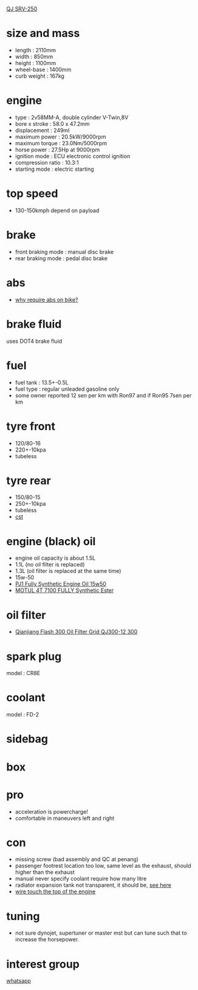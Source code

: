 [QJ SRV-250](https://qjmotor.my/product/SRV250/)

# size and mass
* length : 2110mm
* width : 850mm
* height :  1100mm
* wheel-base : 1400mm
* curb weight : 167kg

# engine
* type : 2v58MM-A, double cylinder V-Twin,8V
* bore x stroke : 58.0 x 47.2mm
* displacement : 249ml
* maximum power : 20.5kW/9000rpm
* maximum torque : 23.0Nm/5000rpm
* horse power : 27.5Hp at 9000rpm
* ignition mode : ECU electronic control ignition
* compression ratio : 10.3:1
* starting mode : electric starting

# top speed
* 130-150kmph depend on payload

# brake
* front braking mode : manual disc brake
* rear braking mode : pedal disc brake

# abs
* [why require abs on bike?](https://www.youtube.com/watch?v=ZlsyZP2Pm0E)

# brake fluid
uses DOT4 brake fluid

# fuel
* fuel tank : 13.5+-0.5L
* fuel type : regular unleaded gasoline only
* some owner reported 12 sen per km with Ron97 and if Ron95 7sen per km

# tyre front
* 120/80-16
* 220+-10kpa
* tubeless

# tyre rear
* 150/80-15
* 250+-10kpa
* tubeless
* [cst](https://item.taobao.com/item.htm?id=648933369203)

# engine (black) oil
* engine oil capacity is about 1.5L
* 1.1L (no oil filter is replaced)
* 1.3L (oil filter is replaced at the same time)
* 15w-50
* [PJ1 Fully Synthetic Engine Oil 15w50](https://shopee.com.my/product/137729721/10037709964?smtt=0.179735980-1670482012.3)
* [MOTUL 4T 7100 FULLY Synthetic Ester](https://shopee.com.my/product/149761864/16469383232)

# oil filter
* [Qianjiang Flash 300 Oil Filter Grid QJ300-12 300](https://shopee.com.my/%28%28Ready-Straw%29-Qianjiang-Flash-300-Oil-Filter-Grid-QJ300-12-300-i.455243973.18367114729)

# spark plug
model : CR8E


# coolant
model : FD-2

# sidebag

# box

# pro
* acceleration is powercharge!
* comfortable in maneuvers left and right

# con
* missing screw (bad assembly and QC at penang)
* passenger footrest location too low, same level as the exhaust, should higher
  than the exhaust
* manual never specify coolant require how many litre
* radiator expansion tank not transparent, it should be, [see here](./img/radiator_expansion_tank.jpeg)
* [wire touch the top of the engine](./img/wire_touches_top_engine.jpeg)

# tuning
* not sure dynojet, supertuner or master mst but can tune such that to
  increase the horsepower.

# interest group
[whatsapp](https://chat.whatsapp.com/Hs2CtAdsgrh1qc7PLXONZr)
